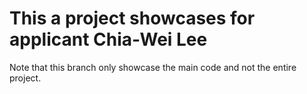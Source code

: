 # This a project showcases for applicant Chia-Wei Lee
Note that this branch only showcase the main code and not the entire project.
